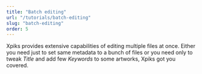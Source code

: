 ```yaml
---
title: "Batch editing"
url: "/tutorials/batch-editing"
slug: "batch-editing"
order: 5
---
```


Xpiks provides extensive capabilities of editing multiple files at once. Either you need just to set same metadata to a bunch of files or you need only to tweak _Title_ and add few _Keywords_ to some artworks, Xpiks got you covered.
